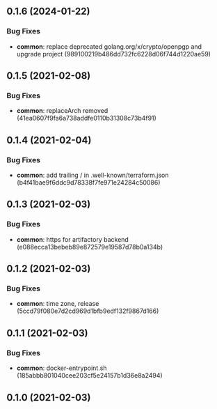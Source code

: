 ## 0.1.6 (2024-01-22)


### Bug Fixes

* **common**: replace deprecated golang.org/x/crypto/openpgp and upgrade project (989100219b486dd732fc6228d06f744d1220ae59)



## 0.1.5 (2021-02-08)


### Bug Fixes

* **common**: replaceArch removed (41ea0607f9fa6a738addfe0110b31308c73b4f91)



## 0.1.4 (2021-02-04)


### Bug Fixes

* **common**: add trailing / in .well-known/terraform.json (b4f41bae9f6ddc9d78338f7fe971e24284c50086)



## 0.1.3 (2021-02-03)


### Bug Fixes

* **common**: https for artifactory backend (e088ecca13bebeb89e872579e19587d78b0a134b)



## 0.1.2 (2021-02-03)


### Bug Fixes

* **common**: time zone, release (5ccd79f080e7d2cd969d1bfb9edf132f9867d166)



## 0.1.1 (2021-02-03)


### Bug Fixes

* **common**: docker-entrypoint.sh (185abbb801040cee203cf5e24157b1d36e8a2494)



## 0.1.0 (2021-02-03)



